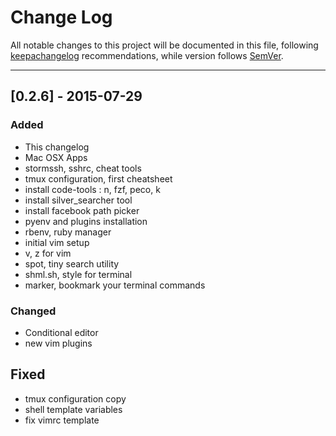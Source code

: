 # Change Log

All notable changes to this project will be documented in this file, following [keepachangelog](http://keepachangelog.com/) recommendations, while version follows [SemVer](http://semver.org/).

---

## [0.2.6] - 2015-07-29
### Added
- This changelog
- Mac OSX Apps
- stormssh, sshrc, cheat tools
- tmux configuration, first cheatsheet
- install code-tools : n, fzf, peco, k
- install silver_searcher tool
- install facebook path picker
- pyenv and plugins installation
- rbenv, ruby manager
- initial vim setup
- v, z for vim
- spot, tiny search utility
- shml.sh, style for terminal
- marker, bookmark your terminal commands

### Changed
- Conditional editor
- new vim plugins

## Fixed
- tmux configuration copy
- shell template variables
- fix vimrc template
